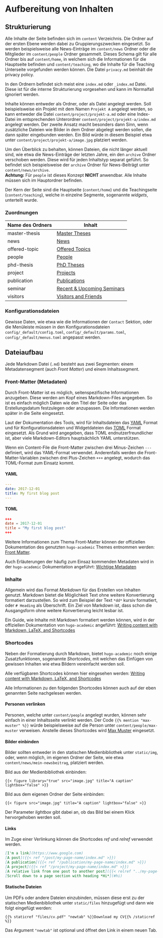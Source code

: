 # Aufbereitung von Inhalten

## Strukturierung

Alle Inhalte der Seite befinden sich im `content` Verzeichnis. Die Ordner auf der ersten Ebene werden dabei zu 
Gruppierungszwecken eingesetzt. So werden beispielsweise alle News-Einträge im `content/news` Ordner oder die Mitglieder 
im `content/people` Ordner gesammelt. Dieses Schema gilt für alle Ordner bis auf `content/home`, in welchem sich die 
Informationen für die Hauptseite befinden und `content/teaching`, wo die Inhalte für die Teaching Unterseite vorgefunden 
werden können. Die Datei `privacy.md` beinhält die privacy policy. 

In den Ordnern befindet sich meist eine `index.md` oder `_index.md` Datei. Diese ist für die interne Strukturierung 
vorgesehen und kann im Normalfall ignoriert werden.

Inhalte können entweder als Ordner, oder als Datei angelegt werden. Soll beispielsweise ein Projekt mit dem Namen
`Projekt A` angelegt werden, so kann entweder die Datei `content/project/projekt-a.md` oder eine Index-Datei im
entsprechenden Unterordner `content/project/projekt-a/index.md` angelegt werden. Der zweite Ansatz macht besonders dann
Sinn, wenn zusätzliche Dateien wie Bilder in dem Ordner abgelegt werden sollen, die dann später eingebunden werden.
Ein Bild würde in diesem Beispiel etwa unter `content/project/projekt-a/image.jpg` platziert werden.

Um den Überblick zu behalten, können Dateien, die nicht länger aktuell sind, wie etwa die News-Einträge der letzten
Jahre, ein den `archive` Ordner verschoben werden. Diese wird für jeden Inhaltstyp separat geführt. So befindet 
sich beispielsweise der `archive` Ordner für News-Beiträgt unter `content/news/archive`.  
**Achtung:** Für `people` ist dieses Konzept **NICHT** anwendbar. Alle Inhalte müssen sich im Hauptordner befinden.

Der Kern der Seite sind die Hauptseite (`content/home`) und die Teachingseite (`content/teaching`), 
welche in einzelne Segmente, sogenannte *widgets*, unterteilt wurde. 

### Zuordnungen

| Name des Ordners | Inhalt |
|------------------|---------------|
| master-thesis | [Master Theses](https://big-tuwien.github.io/teaching/masters/) |
| news | [News](https://big-tuwien.github.io/#news) |
| offered-topic | [Offered Topics](https://big-tuwien.github.io/teaching/offered/) |
| people | [People](https://big-tuwien.github.io/#people) |
| phd-thesis | [PhD Theses](https://big-tuwien.github.io/teaching/phds/) |
| project | [Projects](https://big-tuwien.github.io/#projects) |
| publication | [Publications](https://big-tuwien.github.io/publication/) |
| seminar | [Recent & Upcoming Seminars](https://big-tuwien.github.io/teaching/seminars/) |
| visitors | [Visitors and Friends](https://big-tuwien.github.io/visitors/) |

### Konfigurationsdateien

Gewisse Daten, wie etwa wie die Informationen der `Contact` Sektion, oder die Menüleiste müssen in den Konfigurationsdateien
`config/_default/config.toml`, `config/_default/params.toml`, `config/_default/menus.toml` angepasst werden.

## Dateiaufbau

Jede Markdown Datei (`.md`) besteht aus zwei Segmenten: einem Metadatensegment (auch *Front Matter*) und einem Inhaltssegment. 

### Front-Matter (Metadaten)

Durch Front-Matter ist es möglich, seitenspezifische Informationen anzugeben. Diese werden am Kopf eines Markdown-Files 
angegeben. So ist es einfach möglich Daten wie den Titel der Seite oder das Erstellungsdatum festzulegen oder anzupassen.
Die Informationen werden später in die Seite eingesetzt. 

Laut der Dokumentation des Tools, wird für Inhaltsdateien das [YAML](https://learnxinyminutes.com/docs/yaml/) Format und 
für Konfigurationsdateien und Widgetdateien das [TOML](https://learnxinyminutes.com/docs/toml/) Format eingesetzt.
Als Grund wird angegeben, dass TOML endnutzerfreundlicher ist, aber viele Markdown-Editors hauptsächlich YAML unterstützen.

Wenn ein Content-File die Front-Matter zwischen drei Minus-Zeichen `---` definiert, wird das YAML-Format verwendet. 
Anderenfalls werden die Front-Matter-Variablen zwischen drei Plus-Zeichen `+++` angelegt, wodurch das TOML-Format zum
Einsatz kommt.

#### YAML

```yaml
---
date: 2017-12-01
title: My first blog post
---
```

#### TOML

```toml
+++
date = 2017-12-01
title = "My first blog post"
+++
```

Weitere Informationen zum Thema Front-Matter können der offiziellen Dokumentation des genutzten `hugo-academic` Themes
entnommen werden: [Front Matter](https://sourcethemes.com/academic/docs/front-matter/).

Auch Erläuterungen der häufig zum Einsaz kommenden Metadaten wird in der `hugo-academic` Dokumentation angeführt: 
[Wichtige Metadaten](https://sourcethemes.com/academic/docs/managing-content/#introduction)

### Inhalte

Allgemein wird das Format *Markdown* für das Erstellen von Inhalten genutzt. Markdown bietet die Möglichkeit Text
ohne weitere Konvertierung formatiert darzustellen. So wird zum Beispiel der Text `*dd*` kursiv formatiert, 
oder `# Heading` als Überschrift. Ein Ziel von Markdown ist, dass schon die Ausgangsform ohne weitere Konvertierung 
leicht lesbar ist.

Ein Guide, wie Inhalte mit Markdown formatiert werden können, wird in der offiziellen Dokumentation von `hugo-academic`
angeführt: [Writing content with Markdown, LaTeX, and Shortcodes](https://sourcethemes.com/academic/docs/writing-markdown-latex/)

### Shortcodes

Neben der Formatierung durch Markdown, bietet `hugo-academic` noch einige Zusatzfunktionen, sogenannte *Shortcodes*,
mit welchen das Einfügen von gewissen Inhalten wie etwa Bildern vereinfacht werden soll.

Alle verfügbaren Shortcodes können hier eingesehen werden: 
[Writing content with Markdown, LaTeX, and Shortcodes](https://sourcethemes.com/academic/docs/writing-markdown-latex/)

Alle Informationen zu den folgenden Shortcodes können auch auf der eben genannten Seite nachgelesen werden.

#### Personen verlinken

Personen, welche unter `content/people` angelegt wurden, können sehr einfach in einer Inhaltsseite verlinkt werden.
Der Code `{{% mention "max-muster" %}}` würde beispielsweise auf die Person unter `content/people/max-muster` 
verweisen. Anstelle dieses Shortcodes wird [Max Muster]() eingesetzt.

#### Bilder einbinden

Bilder sollten entweder in den statischen Medienbibliothek unter `static/img`, oder, wenn möglich, 
im eigenen Ordner der Seite, wie etwa `content/news/mein-newsbeitrag`, platziert werden.

Bild aus der Medienbibliothek einbinden:
```
{{< figure library="true" src="image.jpg" title="A caption" lightbox="false" >}}
```

Bild aus dem eigenen Ordner der Seite einbinden:
```
{{< figure src="image.jpg" title="A caption" lightbox="false" >}}
```

Der Parameter *lightbox* gibt dabei an, ob das Bild bei einem Klick hervorgehoben werden soll.

#### Links

Im Zuge einer Verlinkung können die Shortcodes *ref* und *relref* verwendet werden.

```markdown
[I'm a link](https://www.google.com)
[A post]({{< ref "/post/my-page-name/index.md" >}})
[A publication]({{< ref "/publication/my-page-name/index.md" >}})
[A project]({{< ref "/project/my-page-name/index.md" >}})
[A relative link from one post to another post]({{< relref "../my-page-name/index.md" >}})
[Scroll down to a page section with heading *Hi*](#hi)
```

#### Statische Dateien

Um PDFs oder andere Dateien einzubinden, müssen diese erst zu der statischen Medienbibliothek unter `static/files` 
hinzugefügt und dann wie folgt eingefügt werden:

```
{{% staticref "files/cv.pdf" "newtab" %}}Download my CV{{% /staticref %}}
```

Das Argument `"newtab"` ist optional und öffnet den Link in einem neuen Tab.
